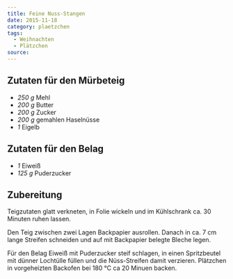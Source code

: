 ```yaml
---
title: Feine Nuss-Stangen
date: 2015-11-18
category: plaetzchen
tags: 
  - Weihnachten
  - Plätzchen
source: 
---
```

## Zutaten für den Mürbeteig
- *250 g* Mehl
- *200 g* Butter
- *200 g* Zucker
- *200 g* gemahlen Haselnüsse
- *1*  Eigelb

## Zutaten für den Belag
- *1*  Eiweiß
- *125 g*  Puderzucker

## Zubereitung
Teigzutaten glatt verkneten, in Folie wickeln und im Kühlschrank ca. 30 Minuten ruhen lassen. 

Den Teig zwischen zwei Lagen Backpapier ausrollen. Danach in ca. 7 cm lange Streifen schneiden und auf mit Backpapier belegte Bleche legen. 

Für den Belag Eiweiß mit Puderzucker steif schlagen, in einen Spritzbeutel mit dünner Lochtülle füllen und die Nüss-Streifen damit verzieren. Plätzchen in vorgeheizten Backofen bei 180 °C ca 20 Minuen backen.